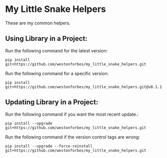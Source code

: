 # My Little Snake Helpers
These are my common helpers. 

## Using Library in a Project:

Run the following command for the latest version:

```
pip install git+https://github.com/westonforbes/my_little_snake_helpers.git
```

Run the following command for a specific version:

```
pip install git+https://github.com/westonforbes/my_little_snake_helpers.git@v0.1.1
```

## Updating Library in a Project:

Run the following command if you want the most recent update.:

```
pip install --upgrade git+https://github.com/westonforbes/my_little_snake_helpers.git
```

Run the following command if the version control tags are wrong:

```
pip install --upgrade --force-reinstall git+https://github.com/westonforbes/my_little_snake_helpers.git
```